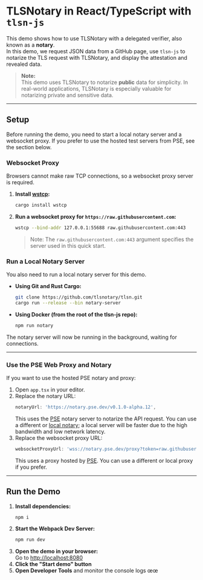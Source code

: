 # TLSNotary in React/TypeScript with `tlsn-js`

This demo shows how to use TLSNotary with a delegated verifier, also known as a **notary**.  
In this demo, we request JSON data from a GitHub page, use `tlsn-js` to notarize the TLS request with TLSNotary, and display the attestation and revealed data.

> **Note:**  
> This demo uses TLSNotary to notarize **public** data for simplicity. In real-world applications, TLSNotary is especially valuable for notarizing private and sensitive data.

---

## Setup

Before running the demo, you need to start a local notary server and a websocket proxy. If you prefer to use the hosted test servers from PSE, see the section below.

### Websocket Proxy

Browsers cannot make raw TCP connections, so a websocket proxy server is required.

1. **Install [wstcp](https://github.com/sile/wstcp):**
    ```sh
    cargo install wstcp
    ```
2. **Run a websocket proxy for `https://raw.githubusercontent.com`:**
    ```sh
    wstcp --bind-addr 127.0.0.1:55688 raw.githubusercontent.com:443
    ```
   > Note: The `raw.githubusercontent.com:443` argument specifies the server used in this quick start.

### Run a Local Notary Server

You also need to run a local notary server for this demo.

- **Using Git and Rust Cargo:**
    ```sh
    git clone https://github.com/tlsnotary/tlsn.git
    cargo run --release --bin notary-server
    ```
- **Using Docker (from the root of the tlsn-js repo):**
    ```sh
    npm run notary
    ```

The notary server will now be running in the background, waiting for connections.

---

### Use the PSE Web Proxy and Notary

If you want to use the hosted PSE notary and proxy:

1. Open `app.tsx` in your editor.
2. Replace the notary URL:
    ```ts
    notaryUrl: 'https://notary.pse.dev/v0.1.0-alpha.12',
    ```
    This uses the [PSE](https://pse.dev) notary server to notarize the API request. You can use a different or [local notary](#run-a-local-notary-server); a local server will be faster due to the high bandwidth and low network latency.
3. Replace the websocket proxy URL:
    ```ts
    websocketProxyUrl: 'wss://notary.pse.dev/proxy?token=raw.githubusercontent.com',
    ```
    This uses a proxy hosted by [PSE](https://pse.dev). You can use a different or local proxy if you prefer.

---

## Run the Demo

1. **Install dependencies:**
    ```sh
    npm i
    ```
2. **Start the Webpack Dev Server:**
    ```sh
    npm run dev
    ```
3. **Open the demo in your browser:**  
   Go to [http://localhost:8080](http://localhost:8080)
4. **Click the "Start demo" button**
5. **Open Developer Tools** and monitor the console logs
œœ